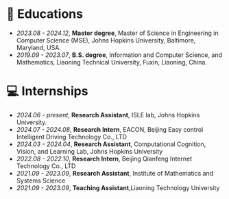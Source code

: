 
# 📖 Educations
- *2023.08 - 2024.12*, **Master degree**, Master of Science in Engineering in Computer Science (MSE), Johns Hopkins University, Baltimore, Maryland, USA.
- *2019.09 - 2023.07*, **B.S. degree**, Information and Computer Science, and Mathematics, Liaoning Technical University, Fuxin, Liaoning, China.


# 💻 Internships
- *2024.06 - present*, **Research Assistant**, ISLE lab, Johns Hopkins University.
- *2024.07 - 2024.08*, **Research Intern**, EACON, Beijing Easy control Intelligent Driving Technology Co., LTD
- *2024.03 - 2024.04*, **Research Assistant**, Computational Cognition, Vision, and Learning Lab, Johns Hopkins University
- *2022.08 - 2022.10*, **Research Intern**, Beijing Qianfeng Internet Technology Co., LTD
- *2021.09 - 2023.09*, **Research Assistant**, Institute of Mathematics and Systems Science
- *2021.09 - 2023.09*, **Teaching Assistant**,Liaoning Technology University
  
